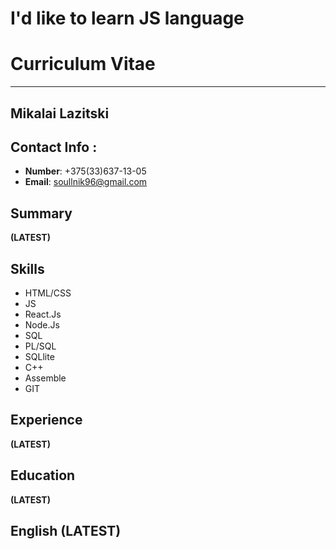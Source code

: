 # I'd like to learn JS language

# Curriculum Vitae
____

## Mikalai Lazitski

## Contact Info :
* **Number**: +375(33)637-13-05
* **Email**: <soullnik96@gmail.com>

## Summary  
**(LATEST)**

## Skills
* HTML/CSS
* JS
 * React.Js
 * Node.Js
* SQL
 * PL/SQL
 * SQLlite
* C++
* Assemble
* GIT

## Experience
**(LATEST)**

## Education
**(LATEST)**

## English **(LATEST)**
